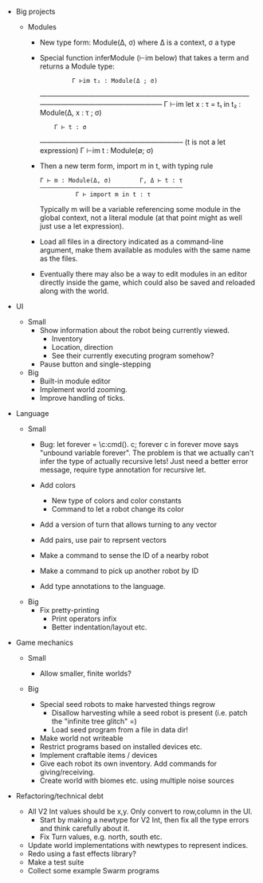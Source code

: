 - Big projects
    - Modules
        - New type form: Module(Δ, σ) where Δ is a context, σ a type
        - Special function inferModule (⊢im below) that takes a term and returns a
          Module type:

                       Γ ⊢im t₂ : Module(Δ ; σ)
            ———————————————————————————————————————————————–
            Γ ⊢im let x : τ = t₁ in t₂ : Module(Δ, x : τ ; σ)

                  Γ ⊢ t : σ
            ————————————————————–  (t is not a let expression)
            Γ ⊢im t : Module(∅; σ)

        - Then a new term form,  import m in t, with typing rule

              Γ ⊢ m : Module(Δ, σ)        Γ, Δ ⊢ t : τ
              ————————————————————————————————————————
                        Γ ⊢ import m in t : τ

          Typically m will be a variable referencing some module in
          the global context, not a literal module (at that point
          might as well just use a let expression).

        - Load all files in a directory indicated as a command-line
          argument, make them available as modules with the same name
          as the files.
        - Eventually there may also be a way to edit modules in an
          editor directly inside the game, which could also be saved
          and reloaded along with the world.

- UI
    - Small
        - Show information about the robot being currently viewed.
            - Inventory
            - Location, direction
            - See their currently executing program somehow?
        - Pause button and single-stepping
    - Big
        - Built-in module editor
        - Implement world zooming.
        - Improve handling of ticks.

- Language
    - Small
        - Bug: let forever = \c:cmd(). c; forever c in forever move
          says "unbound variable forever".  The problem is that we
          actually can't infer the type of actually recursive lets!
          Just need a better error message, require type annotation
          for recursive let.

        - Add colors
            - New type of colors and color constants
            - Command to let a robot change its color
        - Add a version of turn that allows turning to any vector
        - Add pairs, use pair to reprsent vectors
        - Make a command to sense the ID of a nearby robot
        - Make a command to pick up another robot by ID
        - Add type annotations to the language.
    - Big
        - Fix pretty-printing
            - Print operators infix
            - Better indentation/layout etc.

- Game mechanics
    - Small
        - Allow smaller, finite worlds?

    - Big
        - Special seed robots to make harvested things regrow
            - Disallow harvesting while a seed robot is present
              (i.e. patch the "infinite tree glitch" =)
            - Load seed program from a file in data dir!
        - Make world not writeable
        - Restrict programs based on installed devices etc.
        - Implement craftable items / devices
        - Give each robot its own inventory.  Add commands for giving/receiving.
        - Create world with biomes etc. using multiple noise sources

- Refactoring/technical debt
    - All V2 Int values should be x,y.  Only convert to row,column in
      the UI.
        - Start by making a newtype for V2 Int, then fix all the type
          errors and think carefully about it.
        - Fix Turn values, e.g. north, south etc.
    - Update world implementations with newtypes to represent indices.
    - Redo using a fast effects library?
    - Make a test suite
    - Collect some example Swarm programs
